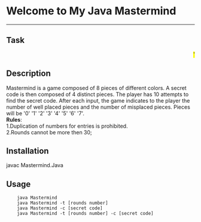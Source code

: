 # Welcome to My Java Mastermind
***

## Task

<marquee><mark>TODO - My Java Mastermind</mark></marquee>

## Description

Mastermind is a game composed of 8 pieces of different colors.
A secret code is then composed of 4 distinct pieces.
The player has 10 attempts to find the secret code.
After each input, the game indicates to the player the number of well placed pieces and the number of misplaced pieces.
Pieces will be '0' '1' '2' '3' '4' '5' '6' '7'.  
<b>Rules</b>:
<br>1.Duplication of numbers for entries is prohibited.
<br>2.Rounds cannot be more then 30;


## Installation

javac Mastermind.Java

## Usage
```
    java Mastermind
    java Mastermind -t [rounds number]        
    java Mastermind -c [secret code]
    java Mastermind -t [rounds number] -c [secret code]
```
